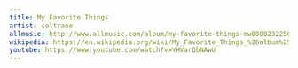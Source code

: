 ```yaml
---
title: My Favorite Things
artist: coltrane
allmusic: http://www.allmusic.com/album/my-favorite-things-mw0000232250
wikipedia: https://en.wikipedia.org/wiki/My_Favorite_Things_%28album%29
youtube: https://www.youtube.com/watch?v=YHVarQbNAwU
---
```

